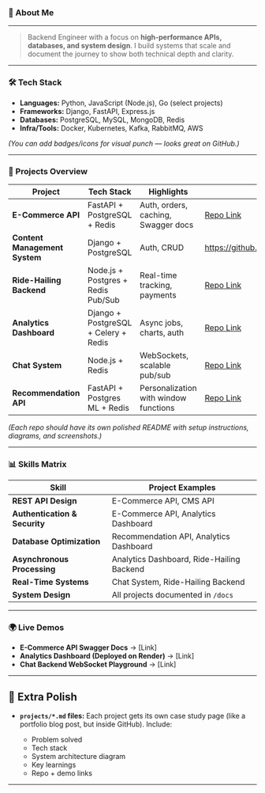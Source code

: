### 🚀 About Me
---

> Backend Engineer with a focus on **high-performance APIs, databases, and system design**. I build systems that scale and document the journey to show both technical depth and clarity.

---

### 🛠 Tech Stack

* **Languages:** Python, JavaScript (Node.js), Go (select projects)
* **Frameworks:** Django, FastAPI, Express.js
* **Databases:** PostgreSQL, MySQL, MongoDB, Redis
* **Infra/Tools:** Docker, Kubernetes, Kafka, RabbitMQ, AWS

*(You can add badges/icons for visual punch — looks great on GitHub.)*

---

### 📂 Projects Overview

| Project                  | Tech Stack                           | Highlights                            | Repo           |
| ------------------------ | ------------------------------------ | ------------------------------------- | -------------- |
| **E-Commerce API**       | FastAPI + PostgreSQL + Redis         | Auth, orders, caching, Swagger docs   | [Repo Link](#) |
| **Content Management System** | Django + PostgreSQL | Auth, CRUD | https://github.com/yvonnegichovi/cms_api
| **Ride-Hailing Backend** | Node.js + Postgres + Redis Pub/Sub   | Real-time tracking, payments          | [Repo Link](#) |
| **Analytics Dashboard**  | Django + PostgreSQL + Celery + Redis | Async jobs, charts, auth              | [Repo Link](#) |
| **Chat System**          | Node.js + Redis                      | WebSockets, scalable pub/sub          | [Repo Link](#) |
| **Recommendation API**   | FastAPI + Postgres ML + Redis        | Personalization with window functions | [Repo Link](#) |

*(Each repo should have its own polished README with setup instructions, diagrams, and screenshots.)*

---

### 📊 Skills Matrix

| Skill                         | Project Examples                          |
| ----------------------------- | ----------------------------------------- |
| **REST API Design**           | E-Commerce API, CMS API                   |
| **Authentication & Security** | E-Commerce API, Analytics Dashboard       |
| **Database Optimization**     | Recommendation API, Analytics Dashboard   |
| **Asynchronous Processing**   | Analytics Dashboard, Ride-Hailing Backend |
| **Real-Time Systems**         | Chat System, Ride-Hailing Backend         |
| **System Design**             | All projects documented in `/docs`        |

---

### 🌍 Live Demos

* **E-Commerce API Swagger Docs** → \[Link]
* **Analytics Dashboard (Deployed on Render)** → \[Link]
* **Chat Backend WebSocket Playground** → \[Link]

---

## 📖 Extra Polish

* **`projects/*.md` files:** Each project gets its own case study page (like a portfolio blog post, but inside GitHub). Include:

  * Problem solved
  * Tech stack
  * System architecture diagram
  * Key learnings
  * Repo + demo links
---
